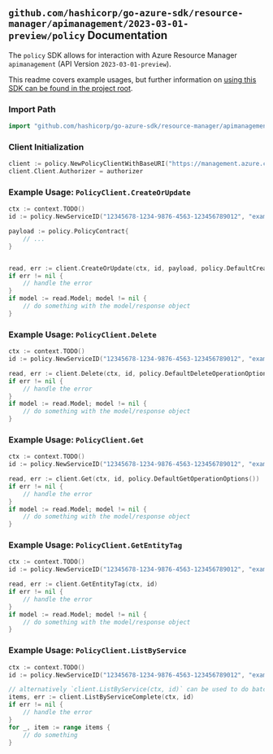 
## `github.com/hashicorp/go-azure-sdk/resource-manager/apimanagement/2023-03-01-preview/policy` Documentation

The `policy` SDK allows for interaction with Azure Resource Manager `apimanagement` (API Version `2023-03-01-preview`).

This readme covers example usages, but further information on [using this SDK can be found in the project root](https://github.com/hashicorp/go-azure-sdk/tree/main/docs).

### Import Path

```go
import "github.com/hashicorp/go-azure-sdk/resource-manager/apimanagement/2023-03-01-preview/policy"
```


### Client Initialization

```go
client := policy.NewPolicyClientWithBaseURI("https://management.azure.com")
client.Client.Authorizer = authorizer
```


### Example Usage: `PolicyClient.CreateOrUpdate`

```go
ctx := context.TODO()
id := policy.NewServiceID("12345678-1234-9876-4563-123456789012", "example-resource-group", "serviceName")

payload := policy.PolicyContract{
	// ...
}


read, err := client.CreateOrUpdate(ctx, id, payload, policy.DefaultCreateOrUpdateOperationOptions())
if err != nil {
	// handle the error
}
if model := read.Model; model != nil {
	// do something with the model/response object
}
```


### Example Usage: `PolicyClient.Delete`

```go
ctx := context.TODO()
id := policy.NewServiceID("12345678-1234-9876-4563-123456789012", "example-resource-group", "serviceName")

read, err := client.Delete(ctx, id, policy.DefaultDeleteOperationOptions())
if err != nil {
	// handle the error
}
if model := read.Model; model != nil {
	// do something with the model/response object
}
```


### Example Usage: `PolicyClient.Get`

```go
ctx := context.TODO()
id := policy.NewServiceID("12345678-1234-9876-4563-123456789012", "example-resource-group", "serviceName")

read, err := client.Get(ctx, id, policy.DefaultGetOperationOptions())
if err != nil {
	// handle the error
}
if model := read.Model; model != nil {
	// do something with the model/response object
}
```


### Example Usage: `PolicyClient.GetEntityTag`

```go
ctx := context.TODO()
id := policy.NewServiceID("12345678-1234-9876-4563-123456789012", "example-resource-group", "serviceName")

read, err := client.GetEntityTag(ctx, id)
if err != nil {
	// handle the error
}
if model := read.Model; model != nil {
	// do something with the model/response object
}
```


### Example Usage: `PolicyClient.ListByService`

```go
ctx := context.TODO()
id := policy.NewServiceID("12345678-1234-9876-4563-123456789012", "example-resource-group", "serviceName")

// alternatively `client.ListByService(ctx, id)` can be used to do batched pagination
items, err := client.ListByServiceComplete(ctx, id)
if err != nil {
	// handle the error
}
for _, item := range items {
	// do something
}
```
